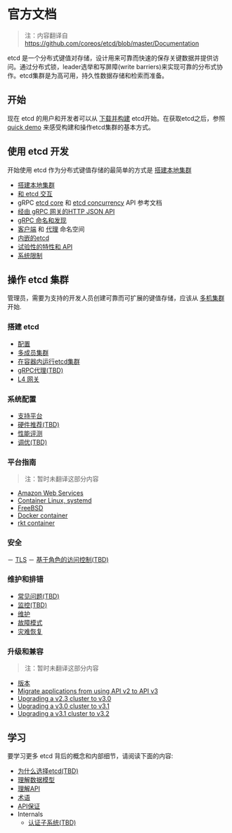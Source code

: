 # 官方文档

> 注：内容翻译自 https://github.com/coreos/etcd/blob/master/Documentation

etcd 是一个分布式键值对存储，设计用来可靠而快速的保存关键数据并提供访问。通过分布式锁，leader选举和写屏障(write barriers)来实现可靠的分布式协作。etcd集群是为高可用，持久性数据存储和检索而准备。

## 开始

现在 etcd 的用户和开发者可以从 [下载并构建](https://github.com/coreos/etcd/blob/master/Documentation/dl_build.md) etcd开始。在获取etcd之后，参照 [quick demo](https://github.com/coreos/etcd/blob/master/Documentation/demo.md) 来感受构建和操作etcd集群的基本方式。

## 使用 etcd 开发

开始使用 etcd 作为分布式键值存储的最简单的方式是 [搭建本地集群](dev-guide/local_cluster.md)

- [搭建本地集群](dev-guide/local_cluster.md)
- [和 etcd 交互](dev-guide/interacting_v3.md)
- gRPC [etcd core](dev-guide/api_reference_v3.md) 和 [etcd concurrency](dev-guide/api_concurrency_reference_v3.md) API 参考文档
- [经由 gRPC 网关的HTTP JSON API](dev-guide/api_grpc_gateway.md)
- [gRPC 命名和发现](dev-guide/grpc_naming.md)
- [客户端](clientv3/namespace) 和 [代理](op-guide/grpc_proxy.md#namespacing) 命名空间
- [内嵌的etcd](https://godoc.org/github.com/coreos/etcd/embed)
- [试验性的特性和 API](dev-guide/experimental_apis.md)
- [系统限制](dev-guide/dev-guide/limit.md)

## 操作 etcd 集群

管理员，需要为支持的开发人员创建可靠而可扩展的键值存储，应该从 [多机集群](op-guide/clustering.md) 开始.

### 搭建 etcd

- [配置](op-guide/configuration.md)
- [多成员集群](op-guide/clustering.md)
- [在容器内运行etcd集群](op-guide/container.md)
- [gRPC代理(TBD)](op-guide/grpc_proxy.md)
- [L4 网关](op-guide/gateway.md)

### 系统配置

- [支持平台](op-guide/supported-platform.md)
- [硬件推荐(TBD)](op-guide/hardware.md)
- [性能评测](op-guide/performance.md)
- [调优(TBD)](../tuning.md)

### 平台指南

> 注：暂时未翻译这部分内容

- [Amazon Web Services](https://github.com/coreos/etcd/blob/master/Documentation/platforms/aws.md)
- [Container Linux, systemd](https://github.com/coreos/etcd/blob/master/Documentation/platforms/container-linux-systemd.md)
- [FreeBSD](https://github.com/coreos/etcd/blob/master/Documentation/platforms/freebsd.md)
- [Docker container](https://github.com/coreos/etcd/blob/master/Documentation/op-guide/container.md#docker)
- [rkt container](https://github.com/coreos/etcd/blob/master/Documentation/op-guide/container.md#rkt)

### 安全

－ [TLS](op-guide/security.md)
－ [基于角色的访问控制(TBD)](op-guide/authentication.md)

### 维护和排错

- [常见问题(TBD)](../faq.md)
- [监控(TBD)](op-guide/monitoring.md)
- [维护](op-guide/maintenance.md)
- [故障模式](op-guide/failures.md)
- [灾难恢复](op-guide/recovery.md)

### 升级和兼容

> 注：暂时未翻译这部分内容

- [版本](op-guide/versioning.md)
- [Migrate applications from using API v2 to API v3](https://github.com/coreos/etcd/blob/master/Documentation/op-guide/v2-migration.md)
- [Upgrading a v2.3 cluster to v3.0](https://github.com/coreos/etcd/blob/master/Documentation/upgrades/upgrade_3_0.md)
- [Upgrading a v3.0 cluster to v3.1](https://github.com/coreos/etcd/blob/master/Documentation/upgrades/upgrade_3_1.md)
- [Upgrading a v3.1 cluster to v3.2](https://github.com/coreos/etcd/blob/master/Documentation/upgrades/upgrade_3_2.md)

## 学习

要学习更多 etcd 背后的概念和内部细节，请阅读下面的内容:

- [为什么选择etcd(TBD)](leaning/why.md)
- [理解数据模型](leaning/data_model.md)
- [理解API](leaning/api.md)
- [术语](leaning/glossary.md)
- [API保证](leaning/api_guarantees.md)
- Internals
	- [认证子系统(TBD)](leaning//auth_design.md)

